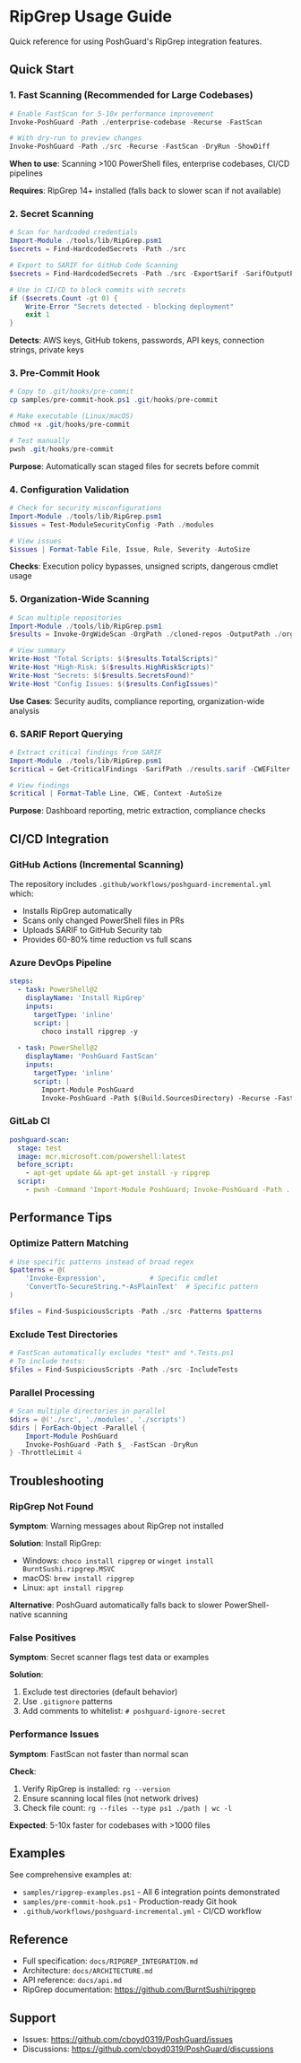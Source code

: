# RipGrep Usage Guide

Quick reference for using PoshGuard's RipGrep integration features.

## Quick Start

### 1. Fast Scanning (Recommended for Large Codebases)

```powershell
# Enable FastScan for 5-10x performance improvement
Invoke-PoshGuard -Path ./enterprise-codebase -Recurse -FastScan

# With dry-run to preview changes
Invoke-PoshGuard -Path ./src -Recurse -FastScan -DryRun -ShowDiff
```

**When to use**: Scanning >100 PowerShell files, enterprise codebases, CI/CD pipelines

**Requires**: RipGrep 14+ installed (falls back to slower scan if not available)

### 2. Secret Scanning

```powershell
# Scan for hardcoded credentials
Import-Module ./tools/lib/RipGrep.psm1
$secrets = Find-HardcodedSecrets -Path ./src

# Export to SARIF for GitHub Code Scanning
$secrets = Find-HardcodedSecrets -Path ./src -ExportSarif -SarifOutputPath ./secrets.sarif

# Use in CI/CD to block commits with secrets
if ($secrets.Count -gt 0) {
    Write-Error "Secrets detected - blocking deployment"
    exit 1
}
```

**Detects**: AWS keys, GitHub tokens, passwords, API keys, connection strings, private keys

### 3. Pre-Commit Hook

```powershell
# Copy to .git/hooks/pre-commit
cp samples/pre-commit-hook.ps1 .git/hooks/pre-commit

# Make executable (Linux/macOS)
chmod +x .git/hooks/pre-commit

# Test manually
pwsh .git/hooks/pre-commit
```

**Purpose**: Automatically scan staged files for secrets before commit

### 4. Configuration Validation

```powershell
# Check for security misconfigurations
Import-Module ./tools/lib/RipGrep.psm1
$issues = Test-ModuleSecurityConfig -Path ./modules

# View issues
$issues | Format-Table File, Issue, Rule, Severity -AutoSize
```

**Checks**: Execution policy bypasses, unsigned scripts, dangerous cmdlet usage

### 5. Organization-Wide Scanning

```powershell
# Scan multiple repositories
Import-Module ./tools/lib/RipGrep.psm1
$results = Invoke-OrgWideScan -OrgPath ./cloned-repos -OutputPath ./org-scan-results

# View summary
Write-Host "Total Scripts: $($results.TotalScripts)"
Write-Host "High-Risk: $($results.HighRiskScripts)"
Write-Host "Secrets: $($results.SecretsFound)"
Write-Host "Config Issues: $($results.ConfigIssues)"
```

**Use Cases**: Security audits, compliance reporting, organization-wide analysis

### 6. SARIF Report Querying

```powershell
# Extract critical findings from SARIF
Import-Module ./tools/lib/RipGrep.psm1
$critical = Get-CriticalFindings -SarifPath ./results.sarif -CWEFilter @('CWE-798', 'CWE-327')

# View findings
$critical | Format-Table Line, CWE, Context -AutoSize
```

**Purpose**: Dashboard reporting, metric extraction, compliance checks

## CI/CD Integration

### GitHub Actions (Incremental Scanning)

The repository includes `.github/workflows/poshguard-incremental.yml` which:
- Installs RipGrep automatically
- Scans only changed PowerShell files in PRs
- Uploads SARIF to GitHub Security tab
- Provides 60-80% time reduction vs full scans

### Azure DevOps Pipeline

```yaml
steps:
  - task: PowerShell@2
    displayName: 'Install RipGrep'
    inputs:
      targetType: 'inline'
      script: |
        choco install ripgrep -y
        
  - task: PowerShell@2
    displayName: 'PoshGuard FastScan'
    inputs:
      targetType: 'inline'
      script: |
        Import-Module PoshGuard
        Invoke-PoshGuard -Path $(Build.SourcesDirectory) -Recurse -FastScan -DryRun
```

### GitLab CI

```yaml
poshguard-scan:
  stage: test
  image: mcr.microsoft.com/powershell:latest
  before_script:
    - apt-get update && apt-get install -y ripgrep
  script:
    - pwsh -Command "Import-Module PoshGuard; Invoke-PoshGuard -Path . -Recurse -FastScan -DryRun"
```

## Performance Tips

### Optimize Pattern Matching

```powershell
# Use specific patterns instead of broad regex
$patterns = @(
    'Invoke-Expression',           # Specific cmdlet
    'ConvertTo-SecureString.*-AsPlainText'  # Specific pattern
)

$files = Find-SuspiciousScripts -Path ./src -Patterns $patterns
```

### Exclude Test Directories

```powershell
# FastScan automatically excludes *test* and *.Tests.ps1
# To include tests:
$files = Find-SuspiciousScripts -Path ./src -IncludeTests
```

### Parallel Processing

```powershell
# Scan multiple directories in parallel
$dirs = @('./src', './modules', './scripts')
$dirs | ForEach-Object -Parallel {
    Import-Module PoshGuard
    Invoke-PoshGuard -Path $_ -FastScan -DryRun
} -ThrottleLimit 4
```

## Troubleshooting

### RipGrep Not Found

**Symptom**: Warning messages about RipGrep not installed

**Solution**: Install RipGrep:
- Windows: `choco install ripgrep` or `winget install BurntSushi.ripgrep.MSVC`
- macOS: `brew install ripgrep`
- Linux: `apt install ripgrep`

**Alternative**: PoshGuard automatically falls back to slower PowerShell-native scanning

### False Positives

**Symptom**: Secret scanner flags test data or examples

**Solution**:
1. Exclude test directories (default behavior)
2. Use `.gitignore` patterns
3. Add comments to whitelist: `# poshguard-ignore-secret`

### Performance Issues

**Symptom**: FastScan not faster than normal scan

**Check**:
1. Verify RipGrep is installed: `rg --version`
2. Ensure scanning local files (not network drives)
3. Check file count: `rg --files --type ps1 ./path | wc -l`

**Expected**: 5-10x faster for codebases with >1000 files

## Examples

See comprehensive examples at:
- `samples/ripgrep-examples.ps1` - All 6 integration points demonstrated
- `samples/pre-commit-hook.ps1` - Production-ready Git hook
- `.github/workflows/poshguard-incremental.yml` - CI/CD workflow

## Reference

- Full specification: `docs/RIPGREP_INTEGRATION.md`
- Architecture: `docs/ARCHITECTURE.md`
- API reference: `docs/api.md`
- RipGrep documentation: https://github.com/BurntSushi/ripgrep

## Support

- Issues: https://github.com/cboyd0319/PoshGuard/issues
- Discussions: https://github.com/cboyd0319/PoshGuard/discussions

